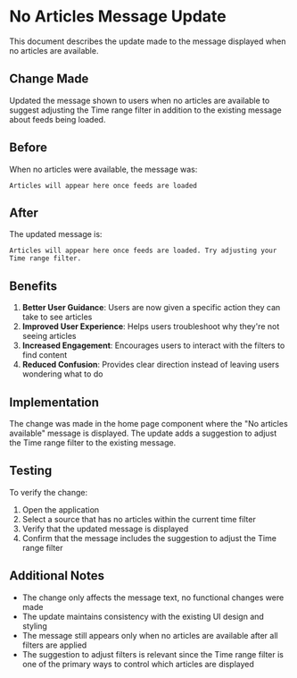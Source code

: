 # No Articles Message Update

This document describes the update made to the message displayed when no articles are available.

## Change Made

Updated the message shown to users when no articles are available to suggest adjusting the Time range filter in addition to the existing message about feeds being loaded.

## Before

When no articles were available, the message was:
```
Articles will appear here once feeds are loaded
```

## After

The updated message is:
```
Articles will appear here once feeds are loaded. Try adjusting your Time range filter.
```

## Benefits

1. **Better User Guidance**: Users are now given a specific action they can take to see articles
2. **Improved User Experience**: Helps users troubleshoot why they're not seeing articles
3. **Increased Engagement**: Encourages users to interact with the filters to find content
4. **Reduced Confusion**: Provides clear direction instead of leaving users wondering what to do

## Implementation

The change was made in the home page component where the "No articles available" message is displayed. The update adds a suggestion to adjust the Time range filter to the existing message.

## Testing

To verify the change:
1. Open the application
2. Select a source that has no articles within the current time filter
3. Verify that the updated message is displayed
4. Confirm that the message includes the suggestion to adjust the Time range filter

## Additional Notes

- The change only affects the message text, no functional changes were made
- The update maintains consistency with the existing UI design and styling
- The message still appears only when no articles are available after all filters are applied
- The suggestion to adjust filters is relevant since the Time range filter is one of the primary ways to control which articles are displayed